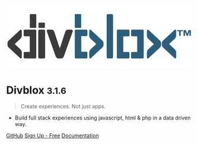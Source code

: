 <!-- _coverpage.md -->

![logo](_media/divblox-logo-1.png)

# Divblox <small>3.1.6</small>

> Create experiences. Not just apps.

- Build full stack experiences using javascript, html & php in a data driven way.

[GitHub](https://github.com/Divblox/Divblox/)
[Sign Up - Free](https://basecamp.Divblox.com/?view=register)
[Documentation](#what-is-Divblox)
